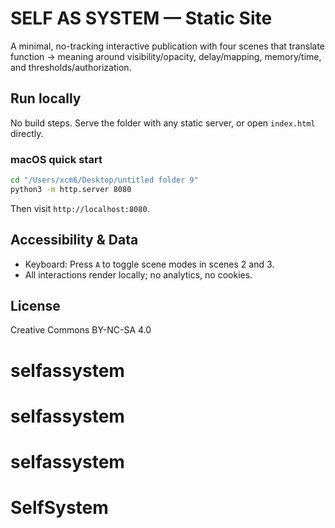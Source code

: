 # SELF AS SYSTEM — Static Site

A minimal, no-tracking interactive publication with four scenes that translate function → meaning around visibility/opacity, delay/mapping, memory/time, and thresholds/authorization.

## Run locally

No build steps. Serve the folder with any static server, or open `index.html` directly.

### macOS quick start

```bash
cd "/Users/xcm6/Desktop/untitled folder 9"
python3 -m http.server 8080
```

Then visit `http://localhost:8080`.

## Accessibility & Data

- Keyboard: Press `A` to toggle scene modes in scenes 2 and 3.
- All interactions render locally; no analytics, no cookies.

## License

Creative Commons BY-NC-SA 4.0


# selfassystem
# selfassystem
# selfassystem
# SelfSystem
